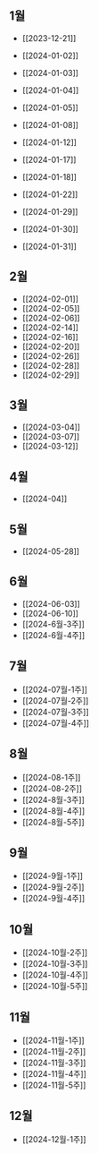 
## 1월

- [[2023-12-21]]
- [[2024-01-02]]
- [[2024-01-03]]
- [[2024-01-04]]
- [[2024-01-05]]

- [[2024-01-08]]
- [[2024-01-12]]
- [[2024-01-17]]
- [[2024-01-18]]

- [[2024-01-22]]

- [[2024-01-29]]
- [[2024-01-30]]
- [[2024-01-31]]

## 2월

- [[2024-02-01]]
- [[2024-02-05]]
- [[2024-02-06]]
- [[2024-02-14]]
- [[2024-02-16]]
- [[2024-02-20]]
- [[2024-02-26]]
- [[2024-02-28]]
- [[2024-02-29]]

## 3월

- [[2024-03-04]]
- [[2024-03-07]]
- [[2024-03-12]]

## 4월

- [[2024-04]]

## 5월

- [[2024-05-28]]


## 6월

- [[2024-06-03]]
- [[2024-06-10]]
- [[2024-6월-3주]]
- [[2024-6월-4주]]

## 7월

- [[2024-07월-1주]]
- [[2024-07월-2주]]
- [[2024-07월-3주]]
- [[2024-07월-4주]]

## 8월

- [[2024-08-1주]]
- [[2024-08-2주]]
- [[2024-8월-3주]]
- [[2024-8월-4주]]
- [[2024-8월-5주]]

## 9월

- [[2024-9월-1주]]
- [[2024-9월-2주]]
- [[2024-9월-4주]]

## 10월

- [[2024-10월-2주]]
- [[2024-10월-3주]]
- [[2024-10월-4주]]
- [[2024-10월-5주]]

## 11월

- [[2024-11월-1주]]
- [[2024-11월-2주]]
- [[2024-11월-3주]]
- [[2024-11월-4주]]
- [[2024-11월-5주]]

## 12월

- [[2024-12월-1주]]